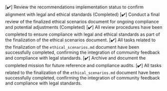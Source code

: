 [✔️] Review the recommendations implementation status to confirm alignment with legal and ethical standards (Completed)
[✔️] Conduct a final review of the finalized ethical scenarios document for ongoing compliance and potential adjustments (Completed)
[✔️] All review procedures have been completed to ensure compliance with legal and ethical standards as part of the finalization of the ethical scenarios document.
[✔️] All tasks related to the finalization of the `ethical_scenarios.md` document have been successfully completed, confirming the integration of community feedback and compliance with legal standards.
[✔️] Archive and document the completed mission for future reference and compliance audits.
[✔️] All tasks related to the finalization of the `ethical_scenarios.md` document have been successfully completed, confirming the integration of community feedback and compliance with legal standards.